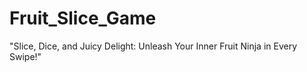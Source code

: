 # Fruit_Slice_Game
"Slice, Dice, and Juicy Delight: Unleash Your Inner Fruit Ninja in Every Swipe!"
